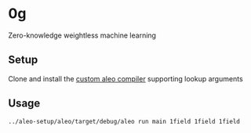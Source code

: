 # 0g

Zero-knowledge weightless machine learning

## Setup

Clone and install the [custom aleo compiler](git@github.com:zkp-gravity/aleo-setup.git) supporting lookup arguments

## Usage
```
../aleo-setup/aleo/target/debug/aleo run main 1field 1field 1field
```
